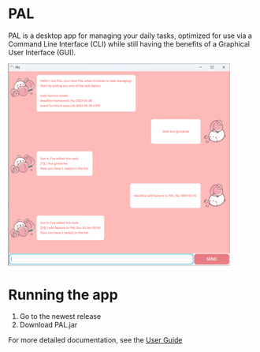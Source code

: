 # PAL
PAL is a desktop app for managing your daily tasks, optimized for use via a Command Line Interface (CLI) while still having the benefits of a Graphical User Interface (GUI).

<img src=docs/Ui.png width="450" height="auto">

# Running the app
1. Go to the newest release
2. Download PAL.jar

For more detailed documentation, see the [User Guide](doc/README.md)
